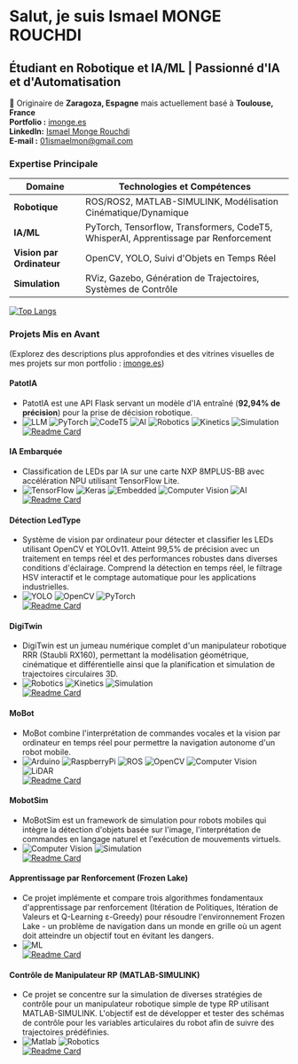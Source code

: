 # Salut, je suis Ismael MONGE ROUCHDI 
## **Étudiant en Robotique et IA/ML | Passionné d'IA et d'Automatisation**  
📍 Originaire de **Zaragoza, Espagne** mais actuellement basé à **Toulouse, France**  
**Portfolio :** [imonge.es](https://imonge.es)  
**LinkedIn:** [Ismael Monge Rouchdi](https://www.linkedin.com/in/ismael-monge-rouchdi-aba771316/)  
**E-mail :** [01ismaelmon@gmail.com](mailto:tuemail@ejemplo.com)

### **Expertise Principale**  
| **Domaine**       | **Technologies et Compétences**                          |  
|------------------|--------------------------------------------------|  
| **Robotique**     | ROS/ROS2, MATLAB-SIMULINK, Modélisation Cinématique/Dynamique |  
| **IA/ML**        | PyTorch, Tensorflow, Transformers, CodeT5, WhisperAI, Apprentissage par Renforcement       |  
| **Vision par Ordinateur** |OpenCV, YOLO, Suivi d'Objets en Temps Réel       |  
| **Simulation**   | RViz, Gazebo, Génération de Trajectoires, Systèmes de Contrôle   |  

[![Top Langs](https://github-readme-stats.vercel.app/api/top-langs/?username=IsmaTIBU&layout=compact)](https://github.com/IsmaTIBU)  

### **Projets Mis en Avant**  
(Explorez des descriptions plus approfondies et des vitrines visuelles de mes projets sur mon portfolio : [imonge.es](https://imonge.es)) 
#### **PatotIA**  
- PatotIA est une API Flask servant un modèle d'IA entraîné (**92,94% de précision**) pour la prise de décision robotique.
- ![LLM](https://img.shields.io/badge/LLM-FF1493?logo=Ollama&logoColor=white) ![PyTorch](https://img.shields.io/badge/PyTorch-E61F00?logo=PyTorch&logoColor=white) ![CodeT5](https://img.shields.io/badge/CodeT5-1E90FF?) ![AI](https://img.shields.io/badge/AI-228B22?) ![Robotics](https://img.shields.io/badge/Robotics-22314E?) ![Kinetics](https://img.shields.io/badge/Kinetics-8A2BE2?) ![Simulation](https://img.shields.io/badge/Simulation-2F4F4F?)  
[![Readme Card](https://github-readme-stats.vercel.app/api/pin/?username=IsmaTIBU&repo=PatotIA)](https://github.com/IsmaTIBU/PatotIA)

#### **IA Embarquée**
- Classification de LEDs par IA sur une carte NXP 8MPLUS-BB avec accélération NPU utilisant TensorFlow Lite.
- ![TensorFlow](https://img.shields.io/badge/TensorFlow-FF6F00?logo=tensorflow&logoColor=white) ![Keras](https://img.shields.io/badge/Keras-FFFFFF?) ![Embedded](https://img.shields.io/badge/Embedded-00599C) ![Computer Vision](https://img.shields.io/badge/Computer_Vision-33BBE5?) ![AI](https://img.shields.io/badge/AI-228B22)  
[![Readme Card](https://github-readme-stats.vercel.app/api/pin/?username=IsmaTIBU&repo=Embedded_AI)](https://github.com/IsmaTIBU/Embedded_AI)

#### **Détection LedType**
- Système de vision par ordinateur pour détecter et classifier les LEDs utilisant OpenCV et YOLOv11. Atteint 99,5% de précision avec un traitement en temps réel et des performances robustes dans diverses conditions d'éclairage. Comprend la détection en temps réel, le filtrage HSV interactif et le comptage automatique pour les applications industrielles.
- ![YOLO](https://img.shields.io/badge/YOLO-33BBE5?logo=yolo&logoColor=white) ![OpenCV](https://img.shields.io/badge/OpenCV-FF8C00?logo=OpenCV&logoColor=white) ![PyTorch](https://img.shields.io/badge/PyTorch-E61F00?logo=PyTorch&logoColor=white)  
[![Readme Card](https://github-readme-stats.vercel.app/api/pin/?username=IsmaTIBU&repo=LedType_detection&cache_seconds=0)](https://github.com/IsmaTIBU/LedType_detection)

#### **DigiTwin**  
- DigiTwin est un jumeau numérique complet d'un manipulateur robotique RRR (Staubli RX160), permettant la modélisation géométrique, cinématique et différentielle ainsi que la planification et simulation de trajectoires circulaires 3D.  
- ![Robotics](https://img.shields.io/badge/Robotics-22314E?) ![Kinetics](https://img.shields.io/badge/Kinetics-8A2BE2?) ![Simulation](https://img.shields.io/badge/Simulation-2F4F4F?)  
[![Readme Card](https://github-readme-stats.vercel.app/api/pin/?username=IsmaTIBU&repo=DigiTwin)](https://github.com/IsmaTIBU/DigiTwin)  

#### **MoBot**  
- MoBot combine l'interprétation de commandes vocales et la vision par ordinateur en temps réel pour permettre la navigation autonome d'un robot mobile.
- ![Arduino](https://img.shields.io/badge/Arduino-00979c?logo=Arduino&logoColor=white) ![RaspberryPi](https://img.shields.io/badge/RaspberryPi-c7053d?logo=raspberrypi&logoColor=white) ![ROS](https://img.shields.io/badge/ROS-22314E?logo=ros&logoColor=white) ![OpenCV](https://img.shields.io/badge/OpenCV-FF8C00?logo=OpenCV&logoColor=white) ![Computer Vision](https://img.shields.io/badge/Computer_Vision-33BBE5?) ![LiDAR](https://img.shields.io/badge/LiDAR-373737?)  
[![Readme Card](https://github-readme-stats.vercel.app/api/pin/?username=IsmaTIBU&repo=Mobot)](https://github.com/IsmaTIBU/Mobot)

#### **MobotSim**
- MoBotSim est un framework de simulation pour robots mobiles qui intègre la détection d'objets basée sur l'image, l'interprétation de commandes en langage naturel et l'exécution de mouvements virtuels.
- ![Computer Vision](https://img.shields.io/badge/Computer_Vision-33BBE5?) ![Simulation](https://img.shields.io/badge/Simulation-2F4F4F?)  
[![Readme Card](https://github-readme-stats.vercel.app/api/pin/?username=IsmaTIBU&repo=MobotSim&cache_seconds=0)](https://github.com/IsmaTIBU/MobotSim)

#### **Apprentissage par Renforcement (Frozen Lake)** 
- Ce projet implémente et compare trois algorithmes fondamentaux d'apprentissage par renforcement (Itération de Politiques, Itération de Valeurs et Q-Learning ε-Greedy) pour résoudre l'environnement Frozen Lake - un problème de navigation dans un monde en grille où un agent doit atteindre un objectif tout en évitant les dangers.
- ![ML](https://img.shields.io/badge/ML-83E514?)  
[![Readme Card](https://github-readme-stats.vercel.app/api/pin/?username=IsmaTIBU&repo=Reinforcement-Learning&cache_seconds=0)](https://github.com/IsmaTIBU/Reinforcement-Learning)

#### **Contrôle de Manipulateur RP (MATLAB-SIMULINK)**  
- Ce projet se concentre sur la simulation de diverses stratégies de contrôle pour un manipulateur robotique simple de type RP utilisant MATLAB-SIMULINK. L'objectif est de développer et tester des schémas de contrôle pour les variables articulaires du robot afin de suivre des trajectoires prédéfinies.
- ![Matlab](https://img.shields.io/badge/Matlab-FF8800?) ![Robotics](https://img.shields.io/badge/Robotics-22314E?)  
[![Readme Card](https://github-readme-stats.vercel.app/api/pin/?username=IsmaTIBU&repo=Rob_Command&cache_seconds=0)](https://github.com/IsmaTIBU/Rob_Command)
